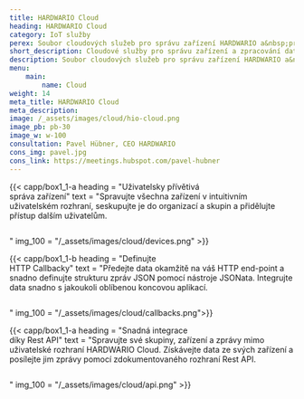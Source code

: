 ```yaml
---
title: HARDWARIO Cloud
heading: HARDWARIO Cloud
category: IoT služby
perex: Soubor cloudových služeb pro správu zařízení HARDWARIO a&nbsp;práci s&nbsp;daty - poskytování IoT konektivity, REST API a&nbsp;nastavení callbacků.
short_description: Cloudové služby pro správu zařízení a zpracování dat - připojení k internetu věcí, rozhraní REST API a callbacky.
description: Soubor cloudových služeb pro správu zařízení HARDWARIO a&nbsp;práci s&nbsp;daty - poskytování IoT konektivity, REST API a&nbsp;nastavení callbacků.
menu:
    main:
        name: Cloud
weight: 14
meta_title: HARDWARIO Cloud
meta_description: 
image: /_assets/images/cloud/hio-cloud.png
image_pb: pb-30
image_w: w-100
consultation: Pavel Hübner, CEO HARDWARIO
cons_img: pavel.jpg
cons_link: https://meetings.hubspot.com/pavel-hubner
---
```


{{< capp/box1_1-a heading = "Uživatelsky přívětivá<br/> správa zařízení" text = "Spravujte všechna zařízení v intuitivním uživatelském rozhraní, seskupujte je do organizací a skupin a přidělujte přístup dalším uživatelům.</p><img loading='lazy' src='/_assets/images/chester/lpwan_brands.png' class='w-100 w-md-75 mt-10' alt='' /><p>" img_100 = "/_assets/images/cloud/devices.png" >}}

{{< capp/box1_1-b heading = "Definujte<br/> HTTP Callbacky" text = "Předejte data okamžitě na váš HTTP end-point a snadno definujte strukturu zpráv JSON pomocí nástroje JSONata. Integrujte data snadno s jakoukoli oblíbenou koncovou aplikací.</p><img loading='lazy' src='/_assets/images/cloud/visualisation.png' class='w-100 w-md-75 mt-10 mb-20' alt='' /><p>" img_100 = "/_assets/images/cloud/callbacks.png">}}

{{< capp/box1_1-a heading = "Snadná integrace<br/> díky Rest API" text = "Spravujte své skupiny, zařízení a zprávy mimo uživatelské rozhraní HARDWARIO Cloud. Získávejte data ze svých zařízení a posílejte jim zprávy pomocí zdokumentovaného rozhraní Rest API.</p><img loading='lazy' src='/_assets/images/chester/api.png' class='w-100 w-md-75 mt-10' alt='' /><p>" img_100 = "/_assets/images/cloud/api.png" >}}

